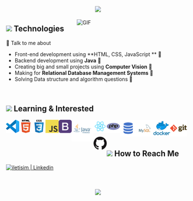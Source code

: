 <h3 align="center">
  <a href="https://git.io/typing-svg">
    <img src="https://readme-typing-svg.herokuapp.com/?color=%23A227F7&lines=Hello,+There!+👋;This+is+Kübra+Nur...;I+love+coding+!+!;If+you+love+too,;say+hi+to+me+👋;I+will+be+happy;to+meet+you+more+😄&center=true&size=30">
  </a>
</h3>

<img align="right" alt="GIF" src="https://raw.githubusercontent.com/rahul-jha98/rahul-jha98/main/techstack.gif" width="310px"/>

## <img src="https://media.giphy.com/media/mGcNjsfWAjY5AEZNw6/giphy.gif" width="55"> Technologies
💬 Talk to me about
- Front-end development using **HTML, CSS, JavaScript ** 🌱
- Backend development using **Java** 🌱
- Creating big and small projects using **Computer Vision** 🌱
- Making for **Relational Database Management Systems** 🌱
- Solving Data structure and algorithm questions 🌱
<br>

## <img src="https://media.giphy.com/media/WUlplcMpOCEmTGBtBW/giphy.gif" width="55"> Learning & Interested

<img align="left" alt="Visual Studio Code" width="36px" src="https://raw.githubusercontent.com/github/explore/80688e429a7d4ef2fca1e82350fe8e3517d3494d/topics/visual-studio-code/visual-studio-code.png" />
<img align="left" alt="HTML5" width="36px" src="https://raw.githubusercontent.com/github/explore/80688e429a7d4ef2fca1e82350fe8e3517d3494d/topics/html/html.png" />
<img align="left" alt="CSS3" width="36px" src="https://raw.githubusercontent.com/github/explore/80688e429a7d4ef2fca1e82350fe8e3517d3494d/topics/css/css.png" />
<img align="left" alt="JavaScript" width="36px" src="https://raw.githubusercontent.com/github/explore/80688e429a7d4ef2fca1e82350fe8e3517d3494d/topics/javascript/javascript.png" />
<img align="left" alt="Bootstrap" width="36px" src="https://raw.githubusercontent.com/github/explore/80688e429a7d4ef2fca1e82350fe8e3517d3494d/topics/bootstrap/bootstrap.png" />
<img align="left" alt="Java" width="60px" src="https://raw.githubusercontent.com/github/explore/80688e429a7d4ef2fca1e82350fe8e3517d3494d/topics/java/java.png" />
<img align="left" alt="React" width="36px" src="https://raw.githubusercontent.com/github/explore/80688e429a7d4ef2fca1e82350fe8e3517d3494d/topics/react/react.png" />
<img align="left" alt="PHP" width="36px" src="https://raw.githubusercontent.com/github/explore/80688e429a7d4ef2fca1e82350fe8e3517d3494d/topics/php/php.png" />
<img align="left" alt="SQL" width="46px" src="https://raw.githubusercontent.com/github/explore/80688e429a7d4ef2fca1e82350fe8e3517d3494d/topics/sql/sql.png" />
<img align="left" alt="MySQL" width="46px" src="https://raw.githubusercontent.com/github/explore/80688e429a7d4ef2fca1e82350fe8e3517d3494d/topics/mysql/mysql.png" />
<img align="left" alt="Docker" width="46px" src="https://raw.githubusercontent.com/github/explore/80688e429a7d4ef2fca1e82350fe8e3517d3494d/topics/docker/docker.png" />
<img align="left" alt="Git" width="46px" src="https://raw.githubusercontent.com/github/explore/80688e429a7d4ef2fca1e82350fe8e3517d3494d/topics/git/git.png" />
<img align="left" alt="GitHub" width="36px" src="https://raw.githubusercontent.com/github/explore/78df643247d429f6cc873026c0622819ad797942/topics/github/github.png" />
<br>
<br>
<br>

## <img src="https://media.giphy.com/media/fYSnHlufseco8Fh93Z/giphy.gif" width="50"> How to Reach Me

<a href="https://tr.linkedin.com/in/kubranurbayindir" rel="nofollow"> <img alt="iletisim | Linkedin" src="https://camo.githubusercontent.com/72b128193842d9364c102e46a7c32b928493bbc816fb0a6a248add090df1a48f/68747470733a2f2f696d672e736869656c64732e696f2f62616467652f6c696e6b6564696e2d3242324132392e7376673f7374796c653d666f722d7468652d6261646765266c6f676f3d6c696e6b6564696e266c6f676f436f6c6f723d454637463141" data-canonical-src="https://img.shields.io/badge/linkedin-2B2A29.svg?style=for-the-badge&amp;logo=linkedin&amp;logoColor=EF7F1A" style="max-width:100%;"></a>

<h1 align="center">
  <a href="https://git.io/typing-svg">
    <img src="https://readme-typing-svg.herokuapp.com/?lines=I+am+lifetime+learner+!&center=true&size=30">
  </a>
</h1>
<!--
**kubranurbayindir/kubranurbayindir** is a ✨ _special_ ✨ repository because its `README.md` (this file) appears on your GitHub profile.

Here are some ideas to get you started:

- 🔭 I’m currently working on ...
- 🌱 I’m currently learning ...
- 👯 I’m looking to collaborate on ...
- 🤔 I’m looking for help with ...
- 💬 Ask me about ...
- 📫 How to reach me: ...
- 😄 Pronouns: ...
- ⚡ Fun fact: ...
-->
